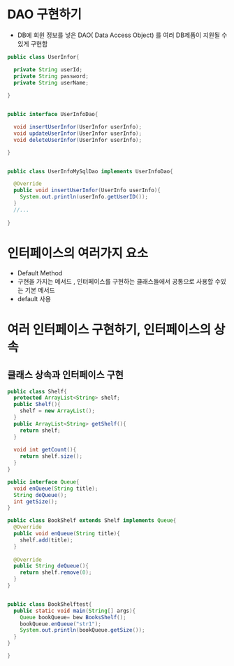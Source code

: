 # DAO 구현하기

- DB에 회원 정보를 넣은 DAO( Data Access Object) 를 여러 DB제품이 지원될 수 있게 구현함

```java
public class UserInfor{

  private String userId;
  private String password;
  private String userName;
  
}


public interface UserInfoDao{

  void insertUserInfor(UserInfor userInfo);
  void updateUserInfor(UserInfor userInfo);
  void deleteUserInfor(UserInfor userInfo);

}


public class UserInfoMySqlDao implements UserInfoDao{

  @Override
  public void insertUserInfor(UserInfo userInfo){
    System.out.println(userInfo.getUserID());
  }
  //...
  
}

```

# 인터페이스의 여러가지 요소

- Default Method
- 구현을 가지는 메서드 , 인터페이스를 구현하는 클래스들에서 공통으로 사용할 수있는 기본 메서드
- default 사용



# 여러 인터페이스 구현하기, 인터페이스의 상속

## 클래스 상속과 인터페이스 구현

```java
public class Shelf{
  protected ArrayList<String> shelf;
  public Shelf(){
    shelf = new ArrayList();
  }
  public ArrayList<String> getShelf(){
    return shelf;
  }
  
  void int getCount(){
    return shelf.size();
  }
}

public interface Queue{
  void enQueue(String title);
  String deQueue();
  int getSize();
}

public class BookShelf extends Shelf implements Queue{
  @Override
  public void enQueue(String title){
    shelf.add(title);
  }
  
  @Override
  public String deQueue(){
    return shelf.remove(0);
  }
}


public class BookShelftest{
  public static void main(String[] args){
    Queue bookQueue= bew BooksShelf();
    bookQueue.enQueue("str1");
    System.out.println(bookQueue.getSize());
  }
}

}

